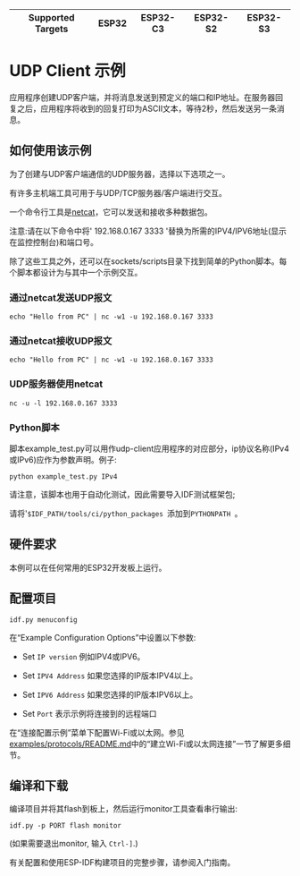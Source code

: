 | Supported Targets | ESP32 | ESP32-C3 | ESP32-S2 | ESP32-S3 |
| ----------------- | ----- | -------- | -------- | -------- |


# UDP Client 示例

应用程序创建UDP客户端，并将消息发送到预定义的端口和IP地址。在服务器回复之后，应用程序将收到的回复打印为ASCII文本，等待2秒，然后发送另一条消息。

## 如何使用该示例

为了创建与UDP客户端通信的UDP服务器，选择以下选项之一。

有许多主机端工具可用于与UDP/TCP服务器/客户端进行交互。

一个命令行工具是[netcat](http://netcat.sourceforge.net)，它可以发送和接收多种数据包。

注意:请在以下命令中将' 192.168.0.167 3333 '替换为所需的IPV4/IPV6地址(显示在监控控制台)和端口号。

除了这些工具之外，还可以在sockets/scripts目录下找到简单的Python脚本。每个脚本都设计为与其中一个示例交互。

### 通过netcat发送UDP报文
```
echo "Hello from PC" | nc -w1 -u 192.168.0.167 3333
```

### 通过netcat接收UDP报文
```
echo "Hello from PC" | nc -w1 -u 192.168.0.167 3333
```

### UDP服务器使用netcat
```
nc -u -l 192.168.0.167 3333
```

### Python脚本
脚本example_test.py可以用作udp-client应用程序的对应部分，ip协议名称(IPv4或IPv6)应作为参数声明。例子:

```
python example_test.py IPv4
```
请注意，该脚本也用于自动化测试，因此需要导入IDF测试框架包;

请将'`$IDF_PATH/tools/ci/python_packages `添加到`PYTHONPATH `。


## 硬件要求

本例可以在任何常用的ESP32开发板上运行。

## 配置项目

```
idf.py menuconfig
```

在“Example Configuration Options”中设置以下参数:

* Set `IP version` 例如IPV4或IPV6。

* Set `IPV4 Address` 如果您选择的IP版本IPV4以上。

* Set `IPV6 Address` 如果您选择的IP版本IPV6以上。

* Set `Port` 表示示例将连接到的远程端口

在“连接配置示例”菜单下配置Wi-Fi或以太网。参见[examples/protocols/README.md](../../README.md)中的“建立Wi-Fi或以太网连接”一节了解更多细节。


## 编译和下载

编译项目并将其flash到板上，然后运行monitor工具查看串行输出:

```
idf.py -p PORT flash monitor
```

(如果需要退出monitor, 输入 ``Ctrl-]``.)

有关配置和使用ESP-IDF构建项目的完整步骤，请参阅入门指南。
